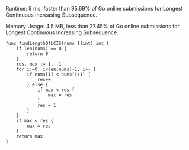 Runtime: 8 ms, faster than 95.69% of Go online submissions for Longest Continuous Increasing Subsequence.

Memory Usage: 4.5 MB, less than 27.45% of Go online submissions for Longest Continuous Increasing Subsequence.
```
func findLengthOfLCIS(nums []int) int {
    if len(nums) == 0 {
        return 0
    }
    res, max := 1, -1
    for i:=0; i<len(nums)-1; i++ {
        if nums[i] < nums[i+1] {
            res++
        } else {
            if max < res {
                max = res
            }
            res = 1
        }
    }
    if max < res {
        max = res
    }
    return max
}
```
